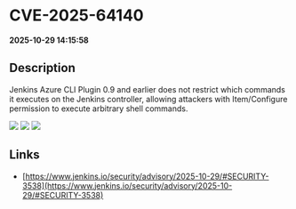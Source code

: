 # CVE-2025-64140

**2025-10-29 14:15:58**

## Description
Jenkins Azure CLI Plugin 0.9 and earlier does not restrict which commands it executes on the Jenkins controller, allowing attackers with Item/Configure permission to execute arbitrary shell commands.

![](https://img.shields.io/static/v1?label=Score&message=8.8&color=red)
![](https://img.shields.io/static/v1?label=Severity&message=HIGH&color=red)
![](https://img.shields.io/static/v1?label=CWE&message=RCE&color=green)

## Links
- [https://www.jenkins.io/security/advisory/2025-10-29/#SECURITY-3538](https://www.jenkins.io/security/advisory/2025-10-29/#SECURITY-3538)

